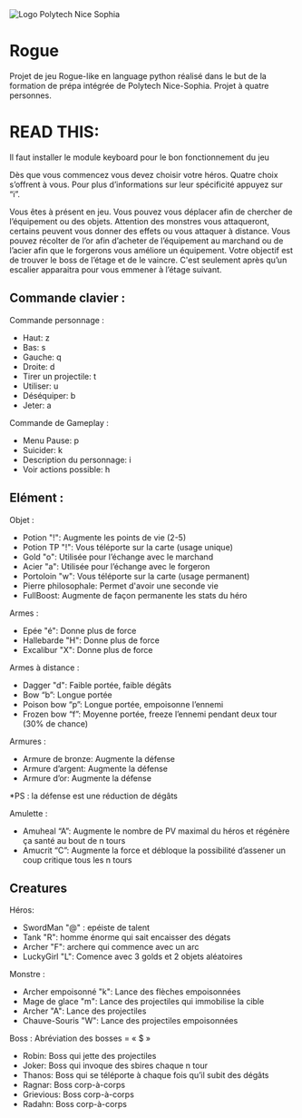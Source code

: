 <img src="https://upload.wikimedia.org/wikipedia/commons/9/9d/Polytechnicesophia.png" alt="Logo Polytech Nice Sophia" title="Logo Polytech Nice Sophia">


# Rogue
Projet de jeu Rogue-like en language python réalisé dans le but de la formation de prépa intégrée de Polytech Nice-Sophia.
Projet à quatre personnes.

<h1>READ THIS:</h1>
<p>Il faut installer le module keyboard pour le bon fonctionnement du jeu</p>

<p>Dès que vous commencez vous devez choisir votre héros. Quatre choix s’offrent à vous. Pour plus d’informations sur leur spécificité appuyez sur “i”.</p>

<p>Vous êtes à présent en jeu. Vous pouvez vous déplacer afin de chercher de l’équipement ou des objets. 
Attention des monstres vous attaqueront, certains peuvent vous donner des effets ou vous attaquer à distance. 
Vous pouvez récolter de l’or afin d’acheter de l’équipement au marchand ou de l’acier afin que le forgerons vous améliore un équipement. 
Votre objectif est de trouver le boss de l’étage et de le vaincre. C'est seulement après qu’un escalier apparaitra pour vous emmener à l’étage suivant. </p>

 
 <h2>Commande clavier :</h2>
<p>Commande personnage :
    <ul>
    <li>Haut:       z</li>
    <li>Bas:        s</li>
   <li>Gauche:     q</li>
    <li>Droite:	    d</li>
    <li>Tirer un projectile: t</li>
    <li>Utiliser:	u</li>
    <li>Déséquiper:	b</li>
    <li>Jeter:      a</li></ul></p>

<p>Commande de Gameplay :
   <ul>
    <li>Menu Pause:     p</li>
    <li>Suicider:       k</li>
    <li>Description du personnage:	i</li>
    <li>Voir actions possible:  h</li></ul></p>

<h2>Elément :</h2>
<p>Objet :
    <ul>
     <li>Potion "!":             Augmente les points de vie (2-5)</li>
     <li>Potion TP "!":	        Vous téléporte sur la carte (usage unique)</li>
     <li>Gold "o":               Utilisée pour l’échange avec le marchand</li>
     <li>Acier "a":              Utilisée pour l’échange avec le forgeron</li>
     <li>Portoloin "w":          Vous téléporte sur la carte (usage permanent)</li>
     <li>Pierre philosophale:    Permet d'avoir une seconde vie </li>
     <li>FullBoost:              Augmente de façon permanente les stats du héro </li></ul></p>

<p>Armes :
    <ul>
     <li>Epée "é":           Donne plus de force</li>
     <li>Hallebarde "H":     Donne plus de force</li>
     <li>Excalibur "X":      Donne plus de force</li></ul></p>

<p>Armes à distance :
    <ul>
    <li>Dagger "d":     Faible portée, faible dégâts</li>
    <li>Bow “b”:        Longue portée </li>
    <li>Poison bow “p”:	Longue portée, empoisonne l’ennemi</li>
    <li>Frozen bow “f”:	Moyenne portée, freeze l’ennemi pendant deux tour (30% de chance)</li></ul></p>

<p>Armures :
    <ul>
    <li>Armure de bronze:   Augmente la défense</li>
    <li>Armure d’argent:	Augmente la défense</li>
   <li> Armure d’or:        Augmente la défense</li></ul></p>
*PS : la défense est une réduction de dégâts 


<p>Amulette :
    <ul>
   <li>Amuheal “A”:    Augmente le nombre de PV maximal du héros et régénère ça santé au bout de n tours</li>
    <li>Amucrit “C”:    Augmente la force et débloque la possibilité d’assener un coup critique tous les n tours</li></ul></p>



<h2>Creatures </h2>

<p>Héros:
    <ul>
    <li>SwordMan "@" :  epéiste de talent</li>
    <li>Tank "R":       homme énorme qui sait encaisser des dégats</li>
    <li>Archer "F":     archere qui commence avec un arc</li>
    <li>LuckyGirl "L":  Comence avec 3 golds et 2 objets aléatoires</li></ul></p>

<p>Monstre :
    <ul>
     <li>Archer empoisonné "k":  Lance des flèches empoisonnées</li>
    <li>Mage de glace "m":      Lance des projectiles qui immobilise la cible</li>
    <li>Archer "A":             Lance des projectiles</li>
   <li> Chauve-Souris "W":      Lance des projectiles empoisonnées</li></ul></p>

<p>Boss :
Abréviation des bosses = « $ »
     <ul>
    <li>Robin:      Boss qui jette des projectiles</li>
    <li>Joker:      Boss qui invoque des sbires chaque n tour</li>
    <li>Thanos: 	Boss qui se téléporte à chaque fois qu’il subit des dégâts </li>
    <li>Ragnar:	    Boss corp-à-corps</li>
    <li>Grievious:	Boss corp-à-corps</li>
    <li>Radahn:	    Boss corp-à-corps</li></ul></p>
